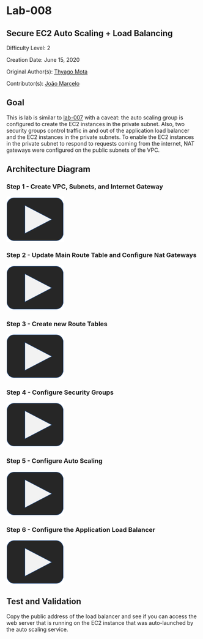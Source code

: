 # Lab-008

## Secure EC2 Auto Scaling + Load Balancing

Difficulty Level: 2

Creation Date: June 15, 2020

Original Author(s): [Thyago Mota](https://github.com/thyagomota)

Contributor(s): [João Marcelo](https://github.com/jmhal)

## Goal
This is lab is similar to [lab-007](../lab-007) with a caveat: the auto scaling group is configured to create the EC2 instances in the private subnet. Also, two security groups control traffic in and out of the application load balancer and the EC2 instances in the private subnets. To enable the EC2 instances in the private subnet to respond to requests coming from the internet, NAT gateways were configured on the public subnets of the VPC.

## Architecture Diagram

### Step 1 - Create VPC, Subnets, and Internet Gateway

[![play button](../images/play.png)](https://youtu.be/mdeJwTgYISM)

### Step 2 - Update Main Route Table and Configure Nat Gateways

[![play button](../images/play.png)](https://youtu.be/WGmnhG2776w)

### Step 3 - Create new Route Tables

[![play button](../images/play.png)](https://youtu.be/iRKn6E9oAkw)

### Step 4 - Configure Security Groups

[![play button](../images/play.png)](https://youtu.be/1rHmipkioz8)

### Step 5 - Configure Auto Scaling

[![play button](../images/play.png)](https://youtu.be/Y9TsaUH-j94)

### Step 6 - Configure the Application Load Balancer

[![play button](../images/play.png)](https://youtu.be/erKmAX9E6dI)

## Test and Validation
Copy the public address of the load balancer and see if you can access the web server that is running on the EC2 instance that was auto-launched by the auto scaling service. 
